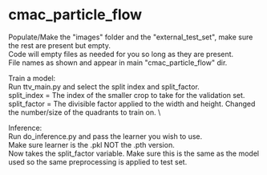# cmac_particle_flow

Populate/Make the "images" folder and the "external_test_set", make sure the rest are present but empty. \
Code will empty files as needed for you so long as they are present. \
File names as shown and appear in main "cmac_particle_flow" dir. 

Train a model: \
Run ttv_main.py and select the split index and split_factor. \
split_index = The index of the smaller crop to take for the validation set. \
split_factor = The divisible factor applied to the width and height. Changed the number/size of the quadrants to train on. \

Inference: \
Run do_inference.py and pass the learner you wish to use. \
Make sure learner is the .pkl NOT the .pth version. \
Now takes the split_factor variable. Make sure this is the same as the model used so the same preprocessing is applied to test set. 
